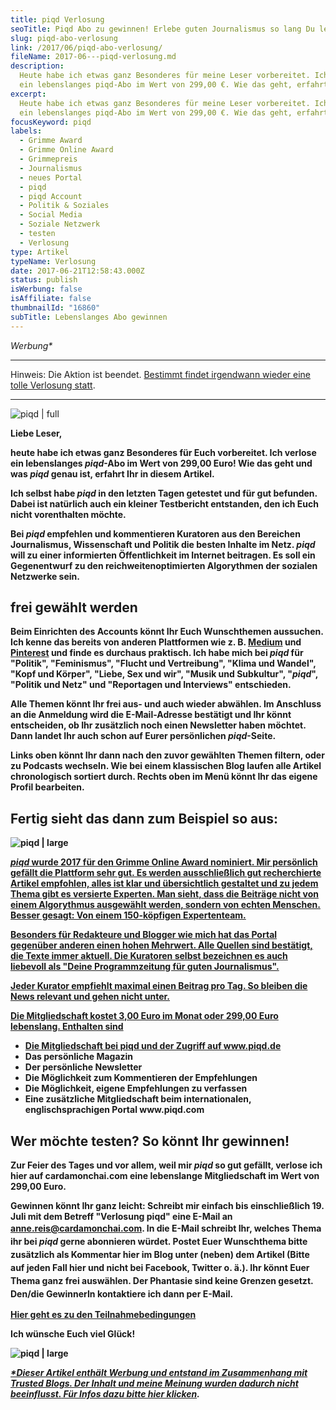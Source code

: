 ```yaml
---
title: piqd Verlosung
seoTitle: Piqd Abo zu gewinnen! Erlebe guten Journalismus so lang Du lebst!
slug: piqd-abo-verlosung
link: /2017/06/piqd-abo-verlosung/
fileName: 2017-06---piqd-verlosung.md
description:
  Heute habe ich etwas ganz Besonderes für meine Leser vorbereitet. Ich verlose
  ein lebenslanges piqd-Abo im Wert von 299,00 €. Wie das geht, erfahrt Ihr hier
excerpt:
  Heute habe ich etwas ganz Besonderes für meine Leser vorbereitet. Ich verlose
  ein lebenslanges piqd-Abo im Wert von 299,00 €. Wie das geht, erfahrt Ihr hier
focusKeyword: piqd
labels:
  - Grimme Award
  - Grimme Online Award
  - Grimmepreis
  - Journalismus
  - neues Portal
  - piqd
  - piqd Account
  - Politik & Soziales
  - Social Media
  - Soziale Netzwerk
  - testen
  - Verlosung
type: Artikel
typeName: Verlosung
date: 2017-06-21T12:58:43.000Z
status: publish
isWerbung: false
isAffiliate: false
thumbnailId: "16860"
subTitle: Lebenslanges Abo gewinnen
---
```


<em>Werbung\*</em>

<hr />

Hinweis: Die Aktion ist beendet.
<a href="https://cardamonchai.com/tag/verlosung/">Bestimmt findet irgendwann
wieder eine tolle Verlosung statt</a>.

<hr />

![piqd | full](http://cardamonchai.com/wp-content/uploads/2017/06/5938fe1ecba8e.png)

<strong>

<strong>Liebe Leser,</strong>

<strong>heute habe ich etwas ganz Besonderes für Euch vorbereitet. Ich verlose
ein lebenslanges <em>piqd</em>-Abo im Wert von 299,00 Euro! Wie das geht und was
<em>piqd</em> genau ist, erfahrt Ihr in diesem Artikel.</strong>

Ich selbst habe <em>piqd</em> in den letzten Tagen getestet und für gut
befunden. Dabei ist natürlich auch ein kleiner Testbericht entstanden, den ich
Euch nicht vorenthalten möchte.

Bei <em>piqd</em> empfehlen und kommentieren Kuratoren aus den Bereichen
Journalismus, Wissenschaft und Politik die besten Inhalte im Netz. <em>piqd</em>
will zu einer informierten Öffentlichkeit im Internet beitragen. Es soll ein
Gegenentwurf zu den reichweitenoptimierten Algorythmen der sozialen Netzwerke
sein.

## frei gewählt werden

Beim Einrichten des Accounts könnt Ihr Euch Wunschthemen aussuchen. Ich kenne
das bereits von anderen Plattformen wie z. B.
<a href="https://medium.com/@anne_reko" target="_blank" rel="noopener">Medium</a>
und
<a href="https://www.pinterest.de/annereko/" target="_blank" rel="noopener">Pinterest</a>
und finde es durchaus praktisch. Ich habe mich bei <em>piqd</em> für "Politik",
"Feminismus", "Flucht und Vertreibung", "Klima und Wandel", "Kopf und Körper",
"Liebe, Sex und wir", "Musik und Subkultur", "<em>piqd</em>", "Politik und Netz"
und "Reportagen und Interviews" entschieden.

Alle Themen könnt Ihr frei aus- und auch wieder abwählen. Im Anschluss an die
Anmeldung wird die E-Mail-Adresse bestätigt und Ihr könnt entscheiden, ob Ihr
zusätzlich noch einen Newsletter haben möchtet. Dann landet Ihr auch schon auf
Eurer persönlichen <em>piqd</em>-Seite.

Links oben könnt Ihr dann nach den zuvor gewählten Themen filtern, oder zu
Podcasts wechseln. Wie bei einem klassischen Blog laufen alle Artikel
chronologisch sortiert durch. Rechts oben im Menü könnt Ihr das eigene Profil
bearbeiten.

## Fertig sieht das dann zum Beispiel so aus:

![piqd | large](http://cardamonchai.com/wp-content/uploads/2017/06/Bildschirmfoto-2017-06-21-um-14.01.04-800x192.png)

<a href="https://www.piqd.de/?utm_source=blog&amp;utm_medium=beitrag&amp;utm_campaign=trusted-blogshttp://" target="_blank" rel="noopener">

<em>piqd</em> wurde 2017 für den Grimme Online Award nominiert. Mir persönlich
gefällt die Plattform sehr gut. Es werden ausschließlich gut recherchierte
Artikel empfohlen, alles ist klar und übersichtlich gestaltet und zu jedem Thema
gibt es versierte Experten. Man sieht, dass die Beiträge nicht von einem
Algorythmus ausgewählt werden, sondern von echten Menschen. Besser gesagt: Von
einem 150-köpfigen Expertenteam.

Besonders für Redakteure und Blogger wie mich hat das Portal gegenüber anderen
einen hohen Mehrwert. Alle Quellen sind bestätigt, die Texte immer aktuell. Die
Kuratoren selbst bezeichnen es auch liebevoll als "Deine Programmzeitung für
guten Journalismus".

Jeder Kurator empfiehlt maximal einen Beitrag pro Tag. So bleiben die News
relevant und gehen nicht unter.

Die Mitgliedschaft kostet 3,00 Euro im Monat oder 299,00 Euro lebenslang.
Enthalten sind

<ul>
    <li>Die Mitgliedschaft bei piqd und der Zugriff auf <a href="https://www.piqd.de/?utm_source=blog&amp;utm_medium=beitrag&amp;utm_campaign=trusted-blogs" target="_blank" rel="noopener">www.piqd.de</a></li>
    <li>Das persönliche Magazin</li>
    <li>Der persönliche Newsletter</li>
    <li>Die Möglichkeit zum Kommentieren der Empfehlungen</li>
    <li>Die Möglichkeit, eigene Empfehlungen zu verfassen</li>
    <li>Eine zusätzliche Mitgliedschaft beim internationalen, englischsprachigen Portal www.piqd.com</li>
</ul>

## Wer möchte testen? So könnt Ihr gewinnen!

Zur Feier des Tages und vor allem, weil mir <em>piqd</em> so gut gefällt,
verlose ich hier auf cardamonchai.com eine lebenslange Mitgliedschaft im Wert
von 299,00 Euro.

<strong>Gewinnen könnt Ihr ganz leicht: Schreibt mir einfach bis
einschließlich 19. Juli mit dem Betreff "Verlosung piqd" eine E-Mail an
<a style="line-height: 1.5em;" href="mailto:info@cardamonchai.com">anne.reis@cardamonchai.com</a><span style="line-height: 1.5em;">.
In die E-Mail schreibt Ihr, welches Thema ihr bei <em>piqd</em> gerne abonnieren
würdet. Postet Euer Wunschthema bitte zusätzlich als Kommentar hier im Blog
unter (neben) dem Artikel (Bitte auf jeden Fall hier und nicht bei Facebook,
Twitter o. ä.). Ihr könnt Euer Thema ganz frei auswählen. Der Phantasie sind
keine Grenzen gesetzt. Den/die GewinnerIn kontaktiere ich dann per
E-Mail.</span></strong>

<a href="http://cardamonchai.com/datenschutz/teilnahmebedingungen/" target="_blank" rel="noopener">Hier
geht es zu den Teilnahmebedingungen</a>

Ich wünsche Euch viel Glück!

![piqd | large](http://cardamonchai.com/wp-content/uploads/2017/06/Bildschirmfoto-2017-06-21-um-15.20.51-800x401.png)

<a href="https://www.piqd.de/?utm_source=blog&amp;utm_medium=beitrag&amp;utm_campaign=trusted-blogshttp://">

<em>\*Dieser Artikel enthält Werbung und entstand im Zusammenhang mit Trusted
Blogs. Der Inhalt und meine Meinung wurden dadurch nicht
beeinflusst.<a href="https://www.trusted-blogs.com/tipps/werbekennzeichnung" target="_blank" rel="noopener">
Für Infos dazu bitte hier klicken</a>.</em>

